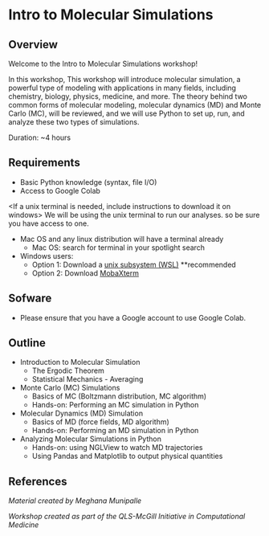 # Intro to Molecular Simulations

## Overview
Welcome to the Intro to Molecular Simulations workshop!

In this workshop, 
This workshop will introduce molecular simulation, a powerful type of modeling with applications in many fields, including chemistry, biology, physics, medicine, and more. The theory behind two common forms of molecular modeling, molecular dynamics (MD) and Monte Carlo (MC), will be reviewed, and we will use Python to set up, run, and analyze these two types of simulations. 

Duration: ~4 hours
   
## Requirements
* Basic Python knowledge (syntax, file I/O)
* Access to Google Colab

<If a unix terminal is needed, include instructions to download it on windows>
We will be using the unix terminal to run our analyses. so be sure you have access to one. 
* Mac OS and any linux distribution will have a terminal already
    * Mac OS: search for terminal in your spotlight search
* Windows users: 
    * Option 1: Download a [unix subsystem (WSL)](https://ubuntu.com/tutorials/install-ubuntu-on-wsl2-on-windows-10#1-overview) **recommended
    * Option 2: Download [MobaXterm](https://mobaxterm.mobatek.net/)
   
## Sofware <List of software that will be used during the workshop>
* Please ensure that you have a Google account to use Google Colab.
   
## Outline
* Introduction to Molecular Simulation
   - The Ergodic Theorem
   - Statistical Mechanics - Averaging
* Monte Carlo (MC) Simulations
   - Basics of MC (Boltzmann distribution, MC algorithm)
   - Hands-on: Performing an MC simulation in Python
* Molecular Dynamics (MD) Simulation
   - Basics of MD (force fields, MD algorithm)
   - Hands-on: Performing an MD simulation in Python
* Analyzing Molecular Simulations in Python
   - Hands-on: using NGLView to watch MD trajectories
   - Using Pandas and Matplotlib to output physical quantities

## References
*Material created by Meghana Munipalle*

*Workshop created as part of the QLS-McGill Initiative in Computational Medicine*
